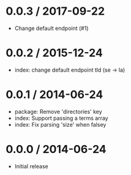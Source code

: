 
0.0.3 / 2017-09-22
==================

  * Change default endpoint (#1)

0.0.2 / 2015-12-24
==================

  * index: change default endpoint tld (se -> la)

0.0.1 / 2014-06-24
==================

 * package: Remove 'directories' key
 * index: Support passing a terms array
 * index: Fix parsing 'size' when falsey

0.0.0 / 2014-06-24
==================

 * Initial release
